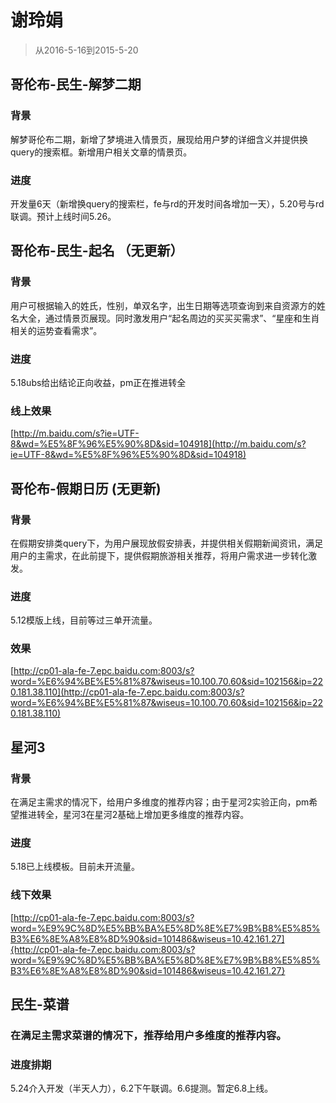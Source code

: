 # 谢玲娟

> 从2016-5-16到2015-5-20

## 哥伦布-民生-解梦二期

### 背景

解梦哥伦布二期，新增了梦境进入情景页，展现给用户梦的详细含义并提供换query的搜索框。新增用户相关文章的情景页。

### 进度

开发量6天（新增换query的搜索栏，fe与rd的开发时间各增加一天），5.20号与rd联调。预计上线时间5.26。

## 哥伦布-民生-起名 （无更新）

### 背景

用户可根据输入的姓氏，性别，单双名字，出生日期等选项查询到来自资源方的姓名大全，通过情景页展现。同时激发用户“起名周边的买买买需求”、“星座和生肖相关的运势查看需求”。

### 进度

5.18ubs给出结论正向收益，pm正在推进转全

### 线上效果

[http://m.baidu.com/s?ie=UTF-8&wd=%E5%8F%96%E5%90%8D&sid=104918](http://m.baidu.com/s?ie=UTF-8&wd=%E5%8F%96%E5%90%8D&sid=104918)


## 哥伦布-假期日历 (无更新)

### 背景

在假期安排类query下，为用户展现放假安排表，并提供相关假期新闻资讯，满足用户的主需求，在此前提下，提供假期旅游相关推荐，将用户需求进一步转化激发。

### 进度

5.12模版上线，目前等过三单开流量。

### 效果

[http://cp01-ala-fe-7.epc.baidu.com:8003/s?word=%E6%94%BE%E5%81%87&wiseus=10.100.70.60&sid=102156&ip=220.181.38.110](http://cp01-ala-fe-7.epc.baidu.com:8003/s?word=%E6%94%BE%E5%81%87&wiseus=10.100.70.60&sid=102156&ip=220.181.38.110)

## 星河3

### 背景

在满足主需求的情况下，给用户多维度的推荐内容；由于星河2实验正向，pm希望推进转全，星河3在星河2基础上增加更多维度的推荐内容。

### 进度

5.18已上线模板。目前未开流量。

### 线下效果

[http://cp01-ala-fe-7.epc.baidu.com:8003/s?word=%E9%9C%8D%E5%BB%BA%E5%8D%8E%E7%9B%B8%E5%85%B3%E6%8E%A8%E8%8D%90&sid=101486&wiseus=10.42.161.27]{http://cp01-ala-fe-7.epc.baidu.com:8003/s?word=%E9%9C%8D%E5%BB%BA%E5%8D%8E%E7%9B%B8%E5%85%B3%E6%8E%A8%E8%8D%90&sid=101486&wiseus=10.42.161.27}

## 民生-菜谱

### 在满足主需求菜谱的情况下，推荐给用户多维度的推荐内容。

### 进度排期

5.24介入开发（半天人力），6.2下午联调。6.6提测。暂定6.8上线。